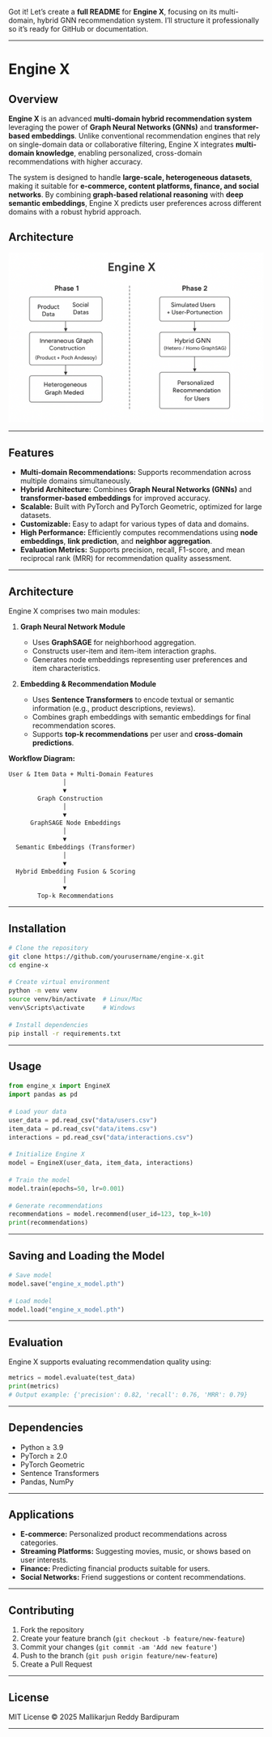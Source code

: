 Got it! Let’s create a **full README** for **Engine X**, focusing on its multi-domain, hybrid GNN recommendation system. I’ll structure it professionally so it’s ready for GitHub or documentation.

---

# Engine X

## Overview

**Engine X** is an advanced **multi-domain hybrid recommendation system** leveraging the power of **Graph Neural Networks (GNNs)** and **transformer-based embeddings**. Unlike conventional recommendation engines that rely on single-domain data or collaborative filtering, Engine X integrates **multi-domain knowledge**, enabling personalized, cross-domain recommendations with higher accuracy.

The system is designed to handle **large-scale, heterogeneous datasets**, making it suitable for **e-commerce, content platforms, finance, and social networks**. By combining **graph-based relational reasoning** with **deep semantic embeddings**, Engine X predicts user preferences across different domains with a robust hybrid approach.

## Architecture

![Engine X Architecture](assets/architecture.png)

---

## Features

* **Multi-domain Recommendations:** Supports recommendation across multiple domains simultaneously.
* **Hybrid Architecture:** Combines **Graph Neural Networks (GNNs)** and **transformer-based embeddings** for improved accuracy.
* **Scalable:** Built with PyTorch and PyTorch Geometric, optimized for large datasets.
* **Customizable:** Easy to adapt for various types of data and domains.
* **High Performance:** Efficiently computes recommendations using **node embeddings**, **link prediction**, and **neighbor aggregation**.
* **Evaluation Metrics:** Supports precision, recall, F1-score, and mean reciprocal rank (MRR) for recommendation quality assessment.

---

## Architecture

Engine X comprises two main modules:

1. **Graph Neural Network Module**

   * Uses **GraphSAGE** for neighborhood aggregation.
   * Constructs user-item and item-item interaction graphs.
   * Generates node embeddings representing user preferences and item characteristics.

2. **Embedding & Recommendation Module**

   * Uses **Sentence Transformers** to encode textual or semantic information (e.g., product descriptions, reviews).
   * Combines graph embeddings with semantic embeddings for final recommendation scores.
   * Supports **top-k recommendations** per user and **cross-domain predictions**.

**Workflow Diagram:**

```
User & Item Data + Multi-Domain Features
               │
               ▼
        Graph Construction
               │
               ▼
      GraphSAGE Node Embeddings
               │
               ▼
  Semantic Embeddings (Transformer)
               │
               ▼
  Hybrid Embedding Fusion & Scoring
               │
               ▼
        Top-k Recommendations
```

---

## Installation

```bash
# Clone the repository
git clone https://github.com/yourusername/engine-x.git
cd engine-x

# Create virtual environment
python -m venv venv
source venv/bin/activate  # Linux/Mac
venv\Scripts\activate     # Windows

# Install dependencies
pip install -r requirements.txt
```

---

## Usage

```python
from engine_x import EngineX
import pandas as pd

# Load your data
user_data = pd.read_csv("data/users.csv")
item_data = pd.read_csv("data/items.csv")
interactions = pd.read_csv("data/interactions.csv")

# Initialize Engine X
model = EngineX(user_data, item_data, interactions)

# Train the model
model.train(epochs=50, lr=0.001)

# Generate recommendations
recommendations = model.recommend(user_id=123, top_k=10)
print(recommendations)
```

---

## Saving and Loading the Model

```python
# Save model
model.save("engine_x_model.pth")

# Load model
model.load("engine_x_model.pth")
```

---

## Evaluation

Engine X supports evaluating recommendation quality using:

```python
metrics = model.evaluate(test_data)
print(metrics)
# Output example: {'precision': 0.82, 'recall': 0.76, 'MRR': 0.79}
```

---

## Dependencies

* Python ≥ 3.9
* PyTorch ≥ 2.0
* PyTorch Geometric
* Sentence Transformers
* Pandas, NumPy

---

## Applications

* **E-commerce:** Personalized product recommendations across categories.
* **Streaming Platforms:** Suggesting movies, music, or shows based on user interests.
* **Finance:** Predicting financial products suitable for users.
* **Social Networks:** Friend suggestions or content recommendations.

---

## Contributing

1. Fork the repository
2. Create your feature branch (`git checkout -b feature/new-feature`)
3. Commit your changes (`git commit -am 'Add new feature'`)
4. Push to the branch (`git push origin feature/new-feature`)
5. Create a Pull Request

---

## License

MIT License © 2025 Mallikarjun Reddy Bardipuram

---

